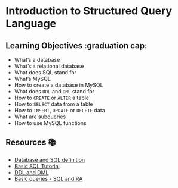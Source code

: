 # Introduction to Structured Query Language

## Learning Objectives :graduation cap:

- What’s a database
- What’s a relational database
- What does SQL stand for
- What’s MySQL
- How to create a database in MySQL
- What does `DDL` and `DML` stand for
- How to `CREATE` or `ALTER` a table
- How to `SELECT` data from a table
- How to `INSERT`, `UPDATE` or `DELETE` data
- What are subqueries
- How to use MySQL functions

## Resources :books:
- [Database and SQL definition](https://www.youtube.com/watch?v=FR4QIeZaPeM)
- [Basic SQL Tutorial](https://www.digitalocean.com/community/tutorials/how-to-install-mysql-on-ubuntu-20-04)
- [DDL and DML](https://web.csulb.edu/colleges/coe/cecs/dbdesign/dbdesign.php?page=sql/ddldml.php)
- [Basic queries - SQL and RA](https://web.csulb.edu/colleges/coe/cecs/dbdesign/dbdesign.php?page=sql/queries.php)
